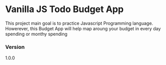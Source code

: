 # Vanilla JS Todo Budget App

This project main goal is to practice Javascript Programming language.
Howerever, this Budget App will help map aroung your budget in every day spending or monthy spending

### Version

1.0.0
